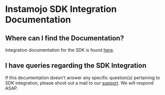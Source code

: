 # Instamojo SDK Integration Documentation 

## Where can I find the Documentation?
Integration documentation for the SDK is found [here](https://docs.instamojo.com/page/android-sdk).

## I have queries regarding the SDK Integration
If this documentation doesn't answer any specific question(s) pertaining to SDK integration,
please shoot out a mail to our [support](mailto:support@instamojo.com). We will respond ASAP.